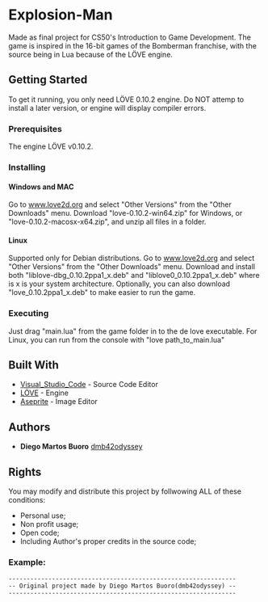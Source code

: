 # Explosion-Man

Made as final project for CS50's Introduction to Game Development. The game is inspired in the 16-bit games of the Bomberman franchise, with the source being in Lua because of the LÖVE engine.

## Getting Started

To get it running, you only need LÖVE 0.10.2 engine. Do NOT attemp to install a later version, or engine will display compiler errors.

### Prerequisites

The engine LÖVE v0.10.2. 

### Installing


#### Windows and MAC
Go to www.love2d.org and select "Other Versions" from the "Other Downloads" menu. Download "love-0.10.2-win64.zip" for Windows, or "love-0.10.2-macosx-x64.zip", and unzip all files in a folder. 

#### Linux
Supported only for Debian distributions. Go to www.love2d.org and select "Other Versions" from the "Other Downloads" menu. Download and install both "liblove-dbg_0.10.2ppa1_x.deb" and "liblove0_0.10.2ppa1_x.deb" where is x is your system architecture. Optionally, you can also download "love_0.10.2ppa1_x.deb" to make easier to run the game.

### Executing
Just drag "main.lua" from the game folder in to the de love executable. For Linux, you can run from the console with "love path_to_main.lua"

## Built With

* [Visual_Studio_Code](https://www.dropwizard.io/1.0.2/docs/) - Source Code Editor
* [LÖVE](https://www.love2d.org) - Engine
* [Aseprite](https://www.aseprite.org/) - Image Editor

## Authors

* **Diego Martos Buoro** [dmb42odyssey](https://github.com/dmb42odyssey)

## Rights

You may modify and distribute this project by follwowing ALL of these conditions:
* Personal use;
* Non profit usage;
* Open code; 
* Including Author's proper credits in the source code;

### Example:

```
---------------------------------------------------------------
-- Original project made by Diego Martos Buoro(dmb42odyssey) --
---------------------------------------------------------------
```
